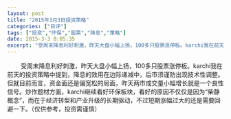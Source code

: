 ```yaml
---
layout: post
title: "2015年3月3日投资策略"
categories: ["日评"]
tags: ["投资","环保","股票","降息","策略"]
date: 2015-3-3 8:05:35
excerpt: "受周末降息利好刺激，昨天大盘小幅上扬，100多只股票涨停板。karchi我在前天的投资策略中提到，降……"
---
```

&nbsp;&nbsp;&nbsp;&nbsp;&nbsp;&nbsp;&nbsp;&nbsp;受周末降息利好刺激，昨天大盘小幅上扬，100多只股票涨停板。karchi我在前天的投资策略中提到，降息的效用在边际递减中，后市须谨防出现技术性调整。但就目前而言，资金面还是偏宽松的局面，昨天两市成交量小幅增长就是一个良性信号。炒作题材方面，karchi继续看好环保板块，看好的原因不仅仅是因为“柴静概念”，而在于经济转型和产业升级的长期驱动，不过短期涨幅过大的还是需要回避一下。（仅供参考，投资需谨慎）
